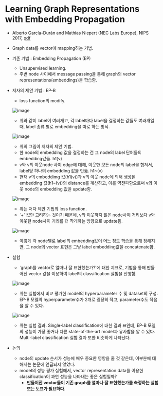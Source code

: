 # Learning Graph Representations with Embedding Propagation
 - Alberto García-Durán and Mathias Niepert (NEC Labs Europe), NIPS 2017, [pdf](https://papers.nips.cc/paper/7097-learning-graph-representations-with-embedding-propagation.pdf)
 
 - Graph data를 vector에 mapping하는 기법.
 - 기존 기법 : Embedding Propagation (EP)
   - Unsupervised learning.
   - 주변 node 사이에서 message passing을 통해 graph의 vector representations(embeddings)을 학습함.
   
 - 저자의 제안 기법 : EP-B
   - loss function의 modify.
   
   ![image](https://user-images.githubusercontent.com/26705935/41190973-132312ca-6c23-11e8-9fc9-f6b45d86b7ac.png)
   
   - 위와 같이 label이 여러개고, 각 label마다 label을 결정하는 값들도 여러개일 때, label 종류 별로 embedding을 따로 하는 방식.
   
   ![image](https://user-images.githubusercontent.com/26705935/41190991-5039bcea-6c23-11e8-831f-6433665c236f.png)
   
   - 위의 그림이 저자의 제안 기법. 
   - 한 node의 embedding 값을 결정하는 건 그 node의 label 단어들의 embedding값들. h1(v)
   - v와 v의 이웃node 사이 edge에 대해, 이웃한 모든 node의 label을 합쳐서, label당 하나의 embedding 값을 만듦. h1~(v)
   - 현재 v의 embeddimg 값(h1(v))과 v의 이웃 node에 의해 생성된 embedding 값(h1~(v))의 distance를 계산하고, 이를 역전파함으로써 v의 이웃 node의 embedding 값을 update함.
   
   ![image](https://user-images.githubusercontent.com/26705935/41191053-70946462-6c24-11e8-9c72-00bf2ecf6173.png)
   
   - 위는 저자 제안 기법의 loss function. 
   - '+' 값만 고려하는 것이기 때문에, v와 이웃하지 않은 node사이 거리보다 v와 이웃한 node사이 거리를 더 작게하는 방향으로 update됨.

   ![image](https://user-images.githubusercontent.com/26705935/41191069-b4e0dea2-6c24-11e8-9ed2-2ae75ab76158.png)
   
   - 이렇게 각 node별로 label의 embedding값이 어느 정도 학습을 통해 정해지면, 그 node의 vector 표현은 그냥 label embedding값을 concatenate함.
   
 - 실험
   - 'graph를 vector로 얼마나 잘 표현했는가?'에 대한 지표로, 기법을 통해 만들어진 vector 값을 이용하여 label의 classification 실험을 진행함.
   
   ![image](https://user-images.githubusercontent.com/26705935/41191100-49443378-6c25-11e8-83d7-05b0d7d5cdcf.png)
   
   - 위는 실험에서 비교 평가한 model의 hyperparameter 수 및 dataset의 구성. EP-B 모델의 hyperparameter수가 2개로 굉장히 적고, parameter수도 적음을 알 수 있다.
   
   ![image](https://user-images.githubusercontent.com/26705935/41191112-881dec7e-6c25-11e8-9501-a0eb00ca95a0.png)
   
   - 위는 실험 결과. Single-label classification에 대한 결과 표인데, EP-B 모델의 성능이 가장 좋거나 다른 state-of-the-art model과 유사함을 알 수 있다. Multi-label classification 실험 결과 또한 비슷하게 나타났다.
   
 - 논의
   - node의 update 순서가 성능에 매우 중요한 영향을 줄 것 같은데, 이부분에 대해서는 논문에 언급되지 않았다.
   - model의 성능 평가 실험에서, vector representation data를 이용한 classification이 과연 성능을 나타내는 좋은 실험일까?
     - **만들어진 vector들이 기존 graph를 얼마나 잘 표현했는가를 측정하는 실험 또는 도표가 필요하다.**
